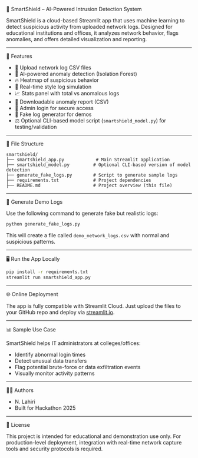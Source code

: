 🔐 SmartShield – AI-Powered Intrusion Detection System

SmartShield is a cloud-based Streamlit app that uses machine learning to detect suspicious activity from uploaded network logs. Designed for educational institutions and offices, it analyzes network behavior, flags anomalies, and offers detailed visualization and reporting.

---

🚀 Features

* 📄 Upload network log CSV files
* 🤖 AI-powered anomaly detection (Isolation Forest)
* 🔥 Heatmap of suspicious behavior
* 🛁 Real-time style log simulation
* 📈 Stats panel with total vs anomalous logs
* 📅 Downloadable anomaly report (CSV)
* 🔐 Admin login for secure access
* 🧪 Fake log generator for demos
* ⚖️ Optional CLI-based model script (`smartshield_model.py`) for testing/validation

---

📁 File Structure

```
smartshield/
├── smartshield_app.py            # Main Streamlit application
├── smartshield_model.py         # Optional CLI-based version of model detection
├── generate_fake_logs.py        # Script to generate sample logs
├── requirements.txt             # Project dependencies
├── README.md                    # Project overview (this file)
```

---

🧪 Generate Demo Logs

Use the following command to generate fake but realistic logs:

```bash
python generate_fake_logs.py
```

This will create a file called `demo_network_logs.csv` with normal and suspicious patterns.

---

🖥️ Run the App Locally

```bash
pip install -r requirements.txt
streamlit run smartshield_app.py
```

---

🌐 Online Deployment

The app is fully compatible with Streamlit Cloud. Just upload the files to your GitHub repo and deploy via [streamlit.io](https://streamlit.io).

---

📊 Sample Use Case

SmartShield helps IT administrators at colleges/offices:

* Identify abnormal login times
* Detect unusual data transfers
* Flag potential brute-force or data exfiltration events
* Visually monitor activity patterns

---

👨‍💼 Authors

* N. Lahiri
* Built for Hackathon 2025

---

📜 License

This project is intended for educational and demonstration use only. For production-level deployment, integration with real-time network capture tools and security protocols is required.

